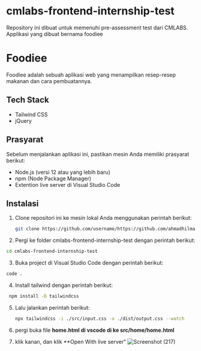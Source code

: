 # cmlabs-frontend-internship-test

Repository ini dibuat untuk memenuhi pre-assessment test dari CMLABS. Applikasi yang dibuat bernama foodiee

# Foodiee

Foodiee adalah sebuah aplikasi web yang menampilkan resep-resep makanan dan cara pembuatannya.

## Tech Stack

- Tailwind CSS
- jQuery

## Prasyarat

Sebelum menjalankan aplikasi ini, pastikan mesin Anda memiliki prasyarat berikut:

- Node.js (versi 12 atau yang lebih baru)
- npm (Node Package Manager)
- Extention live server di Visual Studio Code

## Instalasi

1. Clone repositori ini ke mesin lokal Anda menggunakan perintah berikut:
   ```bash
   git clone https://github.com/username/https://github.com/ahmadhilmandani/cmlabs-frontend-internship-test.git
   ```
   
2. Pergi ke folder cmlabs-frontend-internship-test dengan perintah berikut:
  ```bash
  cd cmlabs-frontend-internship-test
  ```

3. Buka project di Visual Studio Code dengan perintah berikut:  
  ``` bash
  code .
  ```
  
4. Install tailwind dengan perintah berikut:
  ```bash   
   npm install -D tailwindcss
   ```
   
5. Lalu jalankan perintah berikut:
   ```bash   
   npx tailwindcss -i ./src/input.css -o ./dist/output.css --watch
   ```
   
6. pergi buka file **home.html di vscode di ke src/home/home.html**
7. klik kanan, dan klik **Open With live server"
![Screenshot (217)](https://github.com/ahmadhilmandani/cmlabs-frontend-internship-test/assets/88090086/55a36edd-bc7c-4cc7-830a-de6c6d4d9438)

   
